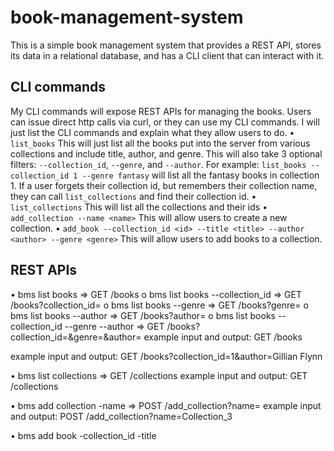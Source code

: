 # book-management-system
This is a simple book management system that provides a REST API, stores its data in a relational database, and has a CLI client that can interact with it.

## CLI commands
My CLI commands will expose REST APIs for managing the books. Users can issue direct http calls via curl, or they can use my CLI commands. I will just list the CLI commands and explain what they allow users to do.
•	```list_books``` 
This will just list all the books put into the server from various collections and include title, author, and genre. 
This will also take 3 optional filters: ```--collection_id```, ```--genre```, and ```--author```. For example: ```list_books --collection_id 1 --genre fantasy``` will list all the fantasy books in collection 1. If a user forgets their collection id, but remembers their collection name, they can call ```list_collections``` and find their collection id.
•	```list_collections```
This will list all the collections and their ids
•	```add_collection --name <name>```
This will allow users to create a new collection.
•	```add_book --collection_id <id> --title <title> --author <author> --genre <genre>```
This will allow users to add books to a collection.

## REST APIs
•	bms list books => GET /books
o	bms list books --collection_id <id> => GET /books?collection_id=<id>
o	bms list books --genre <genre> => GET /books?genre=<genre>
o	bms list books --author <author> => GET /books?author=<author>
o	bms list books --collection_id <id> --genre <genre> --author <author> => GET /books?collection_id=<id>&genre=<genre>&author=<author>
example input and output: GET /books
 
example input and output: GET /books?collection_id=1&author=Gillian Flynn
 
•	bms list collections => GET /collections
example input and output: GET /collections
 
•	bms add collection -name <name> => POST /add_collection?name=<name>
example input and output: POST /add_collection?name=Collection_3
 
•	bms add book -collection_id <id> -title <title> -author <author> -genre <genre> => POST /add_book?collection_id=<id>&title=<title>&genre=<genre>&author=<author>
example input and output: POST /addbook?collection_id=3&title=The Left Hand of Darkness&genre=Science Fiction&author=Ursula K. Le Guin

## Database Structure 
The ID column of each table will be the primary key. 
Collections Table:	
ID | Name
1  | Collection 1
2	 | Collection 2
3	 | Collection 3

Books Table: Collection Id is a foreign key referencing Id of Collections Table
Id | Title                     | Genre           | Author             | Collection Id
1	 | The Hobbit	               | Fantasy	       | J. R. R. Tolkien	  | 1
2	 | Gone Girl	        	     | Thriller        | Gillian Flynn	    | 1
3	 | Strangers on a Train	     | Thriller	       | Patricia Highsmith	| 2
4	 | The Left Hand of Darkness | Science Fiction | Ursula K. Le Guin	| 3




